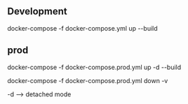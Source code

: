 
## Development

docker-compose -f docker-compose.yml up --build

## prod

docker-compose -f docker-compose.prod.yml up -d --build

docker-compose -f docker-compose.prod.yml down -v

-d --> detached mode
